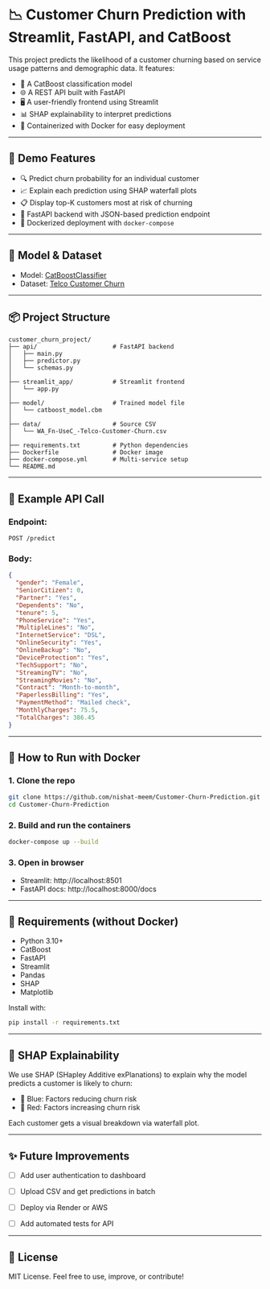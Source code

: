 # 📉 Customer Churn Prediction with Streamlit, FastAPI, and CatBoost

This project predicts the likelihood of a customer churning based on service usage patterns and demographic data. It features:

- 🧠 A CatBoost classification model
- 🌐 A REST API built with FastAPI
- 🖥️ A user-friendly frontend using Streamlit
- 📊 SHAP explainability to interpret predictions
- 🐳 Containerized with Docker for easy deployment

---

## 🚀 Demo Features

- 🔍 Predict churn probability for an individual customer
- 📈 Explain each prediction using SHAP waterfall plots
- 📋 Display top-K customers most at risk of churning
- 🧠 FastAPI backend with JSON-based prediction endpoint
- 🐳 Dockerized deployment with `docker-compose`

---

## 🧠 Model & Dataset

- Model: [CatBoostClassifier](https://catboost.ai)
- Dataset: [Telco Customer Churn](https://www.kaggle.com/datasets/blastchar/telco-customer-churn)

---

## 📦 Project Structure

```
customer_churn_project/
├── api/                     # FastAPI backend
│   ├── main.py
│   ├── predictor.py
│   └── schemas.py
│
├── streamlit_app/           # Streamlit frontend
│   └── app.py
│
├── model/                   # Trained model file
│   └── catboost_model.cbm
│
├── data/                    # Source CSV
│   └── WA_Fn-UseC_-Telco-Customer-Churn.csv
│
├── requirements.txt         # Python dependencies
├── Dockerfile               # Docker image
├── docker-compose.yml       # Multi-service setup
└── README.md
```

---

## 🧪 Example API Call

### Endpoint:
```
POST /predict
```

### Body:
```json
{
  "gender": "Female",
  "SeniorCitizen": 0,
  "Partner": "Yes",
  "Dependents": "No",
  "tenure": 5,
  "PhoneService": "Yes",
  "MultipleLines": "No",
  "InternetService": "DSL",
  "OnlineSecurity": "Yes",
  "OnlineBackup": "No",
  "DeviceProtection": "Yes",
  "TechSupport": "No",
  "StreamingTV": "No",
  "StreamingMovies": "No",
  "Contract": "Month-to-month",
  "PaperlessBilling": "Yes",
  "PaymentMethod": "Mailed check",
  "MonthlyCharges": 75.5,
  "TotalCharges": 386.45
}
```

---

## 🐳 How to Run with Docker

### 1. Clone the repo
```bash
git clone https://github.com/nishat-meem/Customer-Churn-Prediction.git
cd Customer-Churn-Prediction
```

### 2. Build and run the containers
```bash
docker-compose up --build
```

### 3. Open in browser
- Streamlit: http://localhost:8501
- FastAPI docs: http://localhost:8000/docs

---

## 📌 Requirements (without Docker)

- Python 3.10+
- CatBoost
- FastAPI
- Streamlit
- Pandas
- SHAP
- Matplotlib

Install with:

```bash
pip install -r requirements.txt
```

---

## 🧠 SHAP Explainability

We use SHAP (SHapley Additive exPlanations) to explain why the model predicts a customer is likely to churn:

- 🔵 Blue: Factors reducing churn risk
- 🔴 Red: Factors increasing churn risk

Each customer gets a visual breakdown via waterfall plot.

---

## ✨ Future Improvements

- [ ] Add user authentication to dashboard
- [ ] Upload CSV and get predictions in batch
- [ ] Deploy via Render or AWS
- [ ] Add automated tests for API


---

## 📄 License

MIT License. Feel free to use, improve, or contribute!
